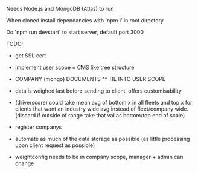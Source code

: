 Needs Node.js and MongoDB (Atlas) to run

When cloned install dependancies with 'npm i' in root directory

Do 'npm run devstart' to start server, default port 3000

TODO:

 - get SSL cert

 - implement user scope = CMS like tree structure

 - COMPANY (mongo) DOCUMENTS ^^ TIE INTO USER SCOPE

 - data is weighed last before sending to client, offers customisability

 - (driverscore) could take mean avg of bottom x in all fleets and top x for clients that want an industry wide avg instead of fleet/company wide. (discard if outside of range take that val as bottom/top end of scale)

 - register companys

 - automate as much of the data storage as possible (as little processing upon client request as possible)

 - weightconfig needs to be in company scope, manager + admin can change

 
